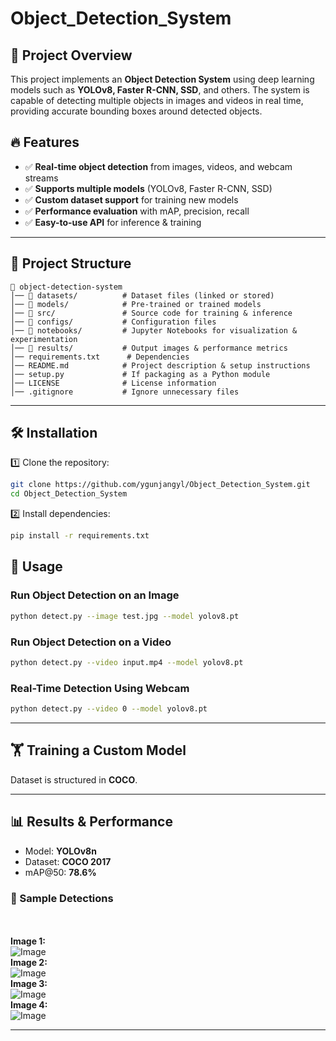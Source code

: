 # Object_Detection_System

## 🚀 Project Overview
This project implements an **Object Detection System** using deep learning models such as **YOLOv8, Faster R-CNN, SSD**, and others. The system is capable of detecting multiple objects in images and videos in real time, providing accurate bounding boxes around detected objects.

## 🔥 Features
- ✅ **Real-time object detection** from images, videos, and webcam streams
- ✅ **Supports multiple models** (YOLOv8, Faster R-CNN, SSD)
- ✅ **Custom dataset support** for training new models
- ✅ **Performance evaluation** with mAP, precision, recall
- ✅ **Easy-to-use API** for inference & training

---

## 📂 Project Structure
```
📂 object-detection-system  
│── 📂 datasets/          # Dataset files (linked or stored)  
│── 📂 models/            # Pre-trained or trained models  
│── 📂 src/               # Source code for training & inference  
│── 📂 configs/           # Configuration files  
│── 📂 notebooks/         # Jupyter Notebooks for visualization & experimentation  
│── 📂 results/           # Output images & performance metrics  
│── requirements.txt      # Dependencies  
│── README.md            # Project description & setup instructions  
│── setup.py             # If packaging as a Python module  
│── LICENSE              # License information  
│── .gitignore           # Ignore unnecessary files  
```

---

## 🛠 Installation
1️⃣ Clone the repository:
```bash
git clone https://github.com/ygunjangyl/Object_Detection_System.git  
cd Object_Detection_System  
```

2️⃣ Install dependencies:
```bash
pip install -r requirements.txt  
```



## 🎯 Usage
### **Run Object Detection on an Image**
```bash
python detect.py --image test.jpg --model yolov8.pt
```

### **Run Object Detection on a Video**
```bash
python detect.py --video input.mp4 --model yolov8.pt
```

### **Real-Time Detection Using Webcam**
```bash
python detect.py --video 0 --model yolov8.pt
```

---

## 🏋️ Training a Custom Model

Dataset is structured in **COCO**.

---

## 📊 Results & Performance
- Model: **YOLOv8n**
- Dataset: **COCO 2017**
- mAP@50: **78.6%**


### 📸 Sample Detections
<br><br>
**Image 1:**  
![Image](https://github.com/user-attachments/assets/c094f968-df5b-497a-9174-0f6bbd06a977)
<br>
**Image 2:**  
![Image](https://github.com/user-attachments/assets/00e5a44a-3886-4052-a3dc-b4f687f209c7)
<br>
**Image 3:**  
![Image](https://github.com/user-attachments/assets/10446431-acd6-450d-a3a5-3d980619c5ba)
<br>
**Image 4:**  
![Image](https://github.com/user-attachments/assets/ac73a6c9-9fe1-4046-b3c7-1e38b1697102)




---







